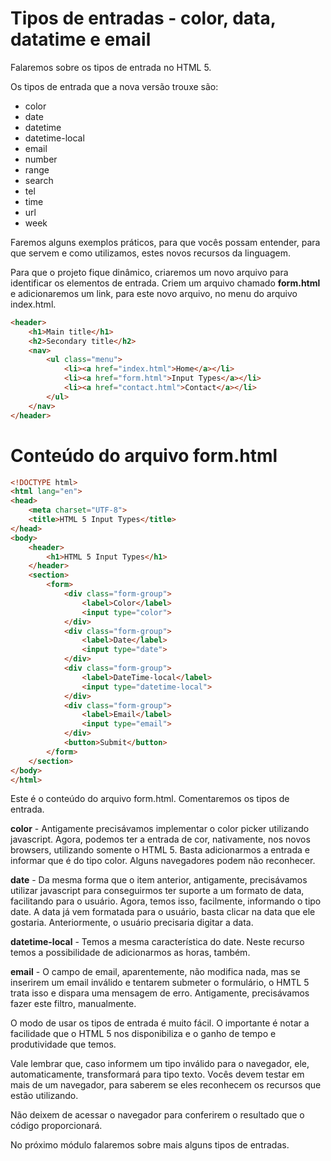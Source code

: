 # Tipos de entradas - color, data, datatime e email

Falaremos sobre os tipos de entrada no HTML 5.

Os tipos de entrada que a nova versão trouxe são:

* color
* date
* datetime
* datetime-local
* email
* number
* range
* search
* tel
* time
* url
* week

Faremos alguns exemplos práticos, para que vocês possam entender, para que servem e como utilizamos, estes novos recursos da linguagem.

Para que o projeto fique dinâmico, criaremos um novo arquivo para identificar os elementos de entrada. Criem um arquivo chamado **form.html** e  adicionaremos um link, para este novo arquivo, no menu do arquivo index.html.

```html
<header>
    <h1>Main title</h1>
    <h2>Secondary title</h2>
    <nav>
        <ul class="menu">
            <li><a href="index.html">Home</a></li>
            <li><a href="form.html">Input Types</a></li>
            <li><a href="contact.html">Contact</a></li>
        </ul>
    </nav>
</header>
```

# Conteúdo do arquivo form.html

```html
<!DOCTYPE html>
<html lang="en">
<head>
    <meta charset="UTF-8">
    <title>HTML 5 Input Types</title>
</head>
<body>
    <header>
        <h1>HTML 5 Input Types</h1>
    </header>
    <section>
        <form>
            <div class="form-group">
                <label>Color</label>
                <input type="color">
            </div>
            <div class="form-group">
                <label>Date</label>
                <input type="date">
            </div>
            <div class="form-group">
                <label>DateTime-local</label>
                <input type="datetime-local">
            </div>
            <div class="form-group">
                <label>Email</label>
                <input type="email">
            </div>
            <button>Submit</button>
        </form>
    </section>
</body>
</html>
```

Este é o conteúdo do arquivo form.html. Comentaremos os tipos de entrada.

**color** - Antigamente precisávamos implementar o color picker utilizando javascript. Agora, podemos ter a entrada de cor, nativamente, nos novos browsers, utilizando somente o HTML 5. Basta adicionarmos a entrada e informar que é do tipo color. Alguns navegadores podem não reconhecer.

**date** - Da mesma forma que o item anterior, antigamente, precisávamos utilizar javascript para conseguirmos ter suporte a um formato de data, facilitando para o usuário. Agora, temos isso, facilmente, informando o tipo date. A data já vem formatada para o usuário, basta clicar na data que ele gostaria. Anteriormente, o usuário precisaria digitar a data.

**datetime-local** - Temos a mesma característica do date. Neste recurso temos a possibilidade de adicionarmos as horas, também.

**email** - O campo de email, aparentemente, não modifica nada, mas se inserirem um email inválido e tentarem submeter o formulário, o HMTL 5 trata isso e dispara uma mensagem de erro. Antigamente, precisávamos fazer este filtro, manualmente.

O modo de usar os tipos de entrada é muito fácil. O importante é notar a facilidade que o HTML 5 nos disponibiliza e o ganho de tempo e produtividade que temos.

Vale lembrar que, caso informem um tipo inválido para o navegador, ele, automaticamente, transformará para tipo texto. Vocês devem testar em mais de um navegador, para saberem se eles reconhecem os recursos que estão utilizando.

Não deixem de acessar o navegador para conferirem o resultado que o código proporcionará.

No próximo módulo falaremos sobre mais alguns tipos de entradas.
